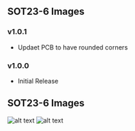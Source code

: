 ## SOT23-6 Images
### v1.0.1
- Updaet PCB to have rounded corners
### v1.0.0
- Initial Release
## SOT23-6 Images
![alt text](https://github.com/function-x-design/smd-to-th-designs/blob/main/sot23-6/images/Front.png)
![alt text](https://github.com/function-x-design/smd-to-th-designs/blob/main/sot23-6/images/Back.png)
